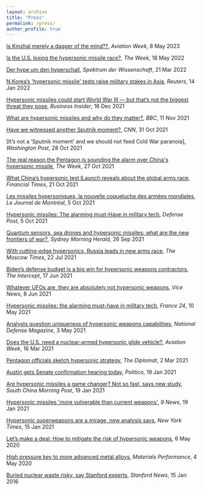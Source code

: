 ```yaml
---
layout: archive
title: "Press"
permalink: /press/
author_profile: true
---
```


[Is Kinzhal merely a dagger of the mind??](https://aviationweek.com/defense-space/missile-defense-weapons/weekly-debrief-kinzhal-merely-dagger-mind), _Aviation Week_, 8 May 2023

[Is the U.S. losing the hypersonic missile race?](https://theweek.com/us-military/1013629/is-the-us-losing-the-hypersonic-missile-race), _The Week_, 18 May 2022

[Der hype um den hyperschall](https://www.spektrum.de/news/hyperschallwaffen-der-hype-um-den-hyperschall/1935553), _Spektrum der Wissenschaft_, 21 Mar 2022

[N.Korea’s 'hypersonic missile' tests raise military stakes in Asia](https://www.reuters.com/world/asia-pacific/nkoreas-hypersonic-missile-tests-raise-military-stakes-asia-2022-01-14/), _Reuters_, 14 Jan 2022

[Hypersonic missiles could start World War III — but that’s not the biggest threat they pose](https://www.businessinsider.com/china-and-russia-have-deployed-hypersonic-missiles-2021-12), _Business Insider_, 16 Dec 2021

[What are hypersonic missiles and why do they matter?](https://www.bbc.co.uk/programmes/w3ct1z2w), _BBC_, 11 Nov 2021

[Have we witnessed another Sputnik moment?](https://www.youtube.com/watch?v=9SxwngVjEEI), _CNN_, 31 Oct 2021

[It’s not a ‘Sputnik moment’ and we should not feed Cold War paranoia], _Washington Post_, 28 Oct 2021

[The real reason the Pentagon is sounding the alarm over China's hypersonic missile](https://theweek.com/politics/1006495/the-military-is-exaggerating-the-chinese-military-threat), _The Week_, 27 Oct 2021

[What China’s hypersonic test lLaunch reveals about the global arms race](https://www.ft.com/content/f647d654-e870-4829-8dc2-90c98985c034), _Financial Times_, 21 Oct 2021

[Les missiles hypersoniques, la nouvelle coqueluche des armées mondiales](https://www.journaldemontreal.com/2021/10/05/les-missiles-hypersoniques-la-nouvelle-coqueluche-des-armees-mondiales), _Le Journal de Montréal_, 5 Oct 2021

[Hypersonic missiles: The alarming must-Have in military tech](https://www.thedefensepost.com/2021/10/05/hypersonic-missiles-military-tech/), _Defense Post_, 5 Oct 2021

[Quantum sensors, sea drones and hypersonic missiles: what are the new frontiers of war?](https://www.smh.com.au/national/quantum-sensors-sea-drones-and-hypersonic-missiles-what-are-the-new-frontiers-of-war-20210923-p58ubz.html), _Sydney Morning Herald_, 26 Sep 2021

[With cutting-edge hypersonics, Russia leads in new arms race](https://www.themoscowtimes.com/2021/07/22/with-cutting-edge-hypersonics-russia-leads-in-new-arms-race-a74588), _The Moscow Times_, 22 Jul 2021

[Biden’s defense budget is a big win for hypersonic weapons contractors](https://theintercept.com/2021/06/17/hypersonic-weapons-contractors-biden-defense-budget/), _The Intercept_, 17 Jun 2021

[Whatever UFOs are, they are absolutely not hypersonic weapons](https://www.vice.com/en/article/y3d3mm/ufos-hypersonic-weapons-defense-officials), _Vice News_, 8 Jun 2021

[Hypersonic missiles: the alarming must-have in military tech](https://www.france24.com/en/live-news/20211005-hypersonic-missiles-the-alarming-must-have-in-military-tech), _France 24_, 10 May 2021

[Analysts question uniqueness of hypersonic weapons capabilities](https://www.nationaldefensemagazine.org/articles/2021/5/3/analysts-question-uniqueness-of-hypersonic-weapons-capabilities), _National Defense Magazine_, 3 May 2021

[Does the U.S. need a nuclear-armed hypersonic glide vehicle?](https://aviationweek.com/forum/aerospace-defense/does-us-need-nuclear-armed-hypersonic-glide-vehicle), _Aviation Week_, 16 Mar 2021

[Pentagon officials sketch hypersonic strategy](https://thediplomat.com/2021/03/pentagon-officials-sketch-hypersonic-strategy/), _The Diplomat_, 2 Mar 2021

[Austin gets Senate confirmation hearing today](https://www.politico.com/newsletters/morning-defense/2021/01/19/austin-gets-senate-confirmation-hearing-today-792811), _Politico_, 19 Jan 2021

[Are hypersonic missiles a game changer? Not so fast, says new study](https://www.scmp.com/news/china/military/article/3118221/are-hypersonic-missiles-game-changer-not-so-fast-says-new-study), _South China Morning Post_, 19 Jan 2021

[Hypersonic missiles 'more vulnerable than current weapons'](https://www.9news.com.au/technology/hypersonic-weapons-slower-and-easier-to-detect-than-current-missiles-study-says/c8aada57-2ba4-4899-aeb1-4bb0c035d296), _9 News_, 19 Jan 2021

[Hypersonic superweapons are a mirage, new analysis says](https://www.nytimes.com/2021/01/15/science/hypersonic-missile-weapons.html), _New York Times_, 15 Jan 2021

[Let’s make a deal: How to mitigate the risk of hypersonic weapons](https://www.justsecurity.org/70025/lets-make-a-deal-how-to-mitigate-the-risk-of-hypersonic-weapons/), 6 May 2020

[High pressure key to more advanced metal alloys](https://www.materialsperformance.com/articles/material-selection-design/2017/08/high-pressure-key-to-more-advanced-metal-alloys), _Materials Performance_, 4 May 2020

[Buried nuclear waste risky, say Stanford experts](https://news.stanford.edu/2016/01/15/waste-nuclear-material-011516/), _Stanford News_, 15 Jan 2016



